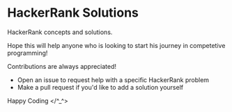 # HackerRank Solutions
HackerRank concepts and solutions.

Hope this will help anyone who is looking to start his journey in competetive programming!

Contributions are always appreciated!
* Open an issue to request help with a specific HackerRank problem
* Make a pull request if you'd like to add a solution yourself

Happy Coding </^_^>
